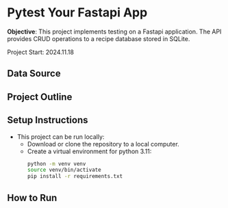 # Pytest Your Fastapi App

**Objective**: This project implements testing on a Fastapi application. The API provides CRUD operations to a recipe database stored in SQLite. 

Project Start: 2024.11.18

## Data Source

## Project Outline

## Setup Instructions
- This project can be run locally: 
  - Download or clone the repository to a local computer. 
  - Create a virtual environment for python 3.11:
    ```bash
    python -m venv venv
    source venv/bin/activate
    pip install -r requirements.txt
    ```

## How to Run
